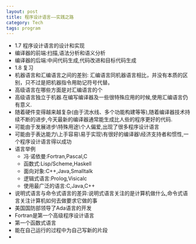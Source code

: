 ```yaml
--- 
layout: post 
title: 程序设计语言——实践之路 
category: Tech 
tags: program  
---
```

- 1.7 程序设计语言的设计和实现
 - 编译器的前端:扫描,语法分析和语义分析
 - 编译器的后端:中间代码生成,代码改进和目标代码生成
- 1.8 复习
 - 机器语言和汇编语言之间的差别: 汇编语言同机器语言相比，并没有本质的区别，只不过是把机器指令用助记符号代替。
 - 高级语言在哪些方面是对汇编语言的个
 - 高级语言独立于机器.在编写编译器及一些很特殊应用的时候,使用汇编语言仍有意义.
 - 随着硬件变得越来越复杂(由于流水线、多个功能构建等等),随着编译器技术持续不断的进步,今天最新的编译器通常能生成比人些的程序更好的代码.
 - 可能由于发展进步\特殊用途\个人偏爱,出现了很多程序设计语言
 - 可能由于表达能力\上手容易\易于实现\有很好的编译器\经济支持者和惯性,一个程序设计语言得以成功
 - 语言举例  
     - 冯·诺依曼:Fortran,Pascal,C
     - 函数式:Lisp/Scheme,Haskell
     - 面向对象:C++,Java,Smalltalk
     - 逻辑式语言:Prolog,Visicalc
     - 使用最广泛的语言:C,Java,C++
 - 说明式语言与命令式语言的差异:说明式语言关注的是计算机做什么,命令式语言关注计算机如何去做要求它做的事
 - 美国国防部领导了Ada语言的开发
 - Fortran是第一个高级程序设计语言
 - 第一个函数式语言
 - 能在自己运行的过程中为自己写新的片段
 - 